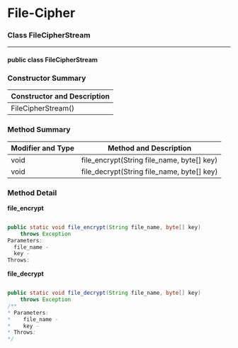 # File-Cipher

### Class FileCipherStream

---

#### public class FileCipherStream

### Constructor Summary
| **Constructor and Description** |
|------|
|FileCipherStream()|

### Method Summary
| **Modifier and Type** | **Method and Description** |
| ------ | ------ |
| void | file_encrypt(String file_name, byte[] key) |
| void | file_decrypt(String file_name, byte[] key) | 




### Method Detail 
**file_encrypt**
``` java

public static void file_encrypt(String file_name, byte[] key) 
    throws Exception
Parameters:
  file_name - 
  key - 
Throws:
```

**file_decrypt**
``` java

public static void file_decrypt(String file_name, byte[] key) 
    throws Exception 
/**
* Parameters:
*    file_name - 
*    key - 
* Throws:
*/
```
